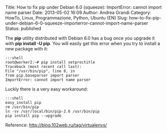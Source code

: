 Title: How to fix pip under Debian 6.0 (squeeze): ImportError: cannot import name parser
Date: 2013-05-02 16:09
Author: Andrea Grandi
Category: HowTo, Linux, Programmazione, Python, Ubuntu (EN)
Slug: how-to-fix-pip-under-debian-6-0-squeeze-importerror-cannot-import-name-parser
Status: published

The **pip** utility distributed with Debian 6.0 has a bug once you
upgrade it with **pip install -U pip**. You will easily get this error
when you try to install a new package with it:

    :::shell
    root@worker2:~# pip install setproctitle
    Traceback (most recent call last):
    File "/usr/bin/pip", line 8, in 
    from pip.baseparser import parser
    ImportError: cannot import name parser

Luckly there is a very easy workaround:

    :::shell
    easy_install pip
    rm /usr/bin/pip
    ln -sv /usr/local/bin/pip-2.6 /usr/bin/pip
    pip install pip --upgrade

Reference: <http://blog.102web.ru/tag/virtualenvs/>
